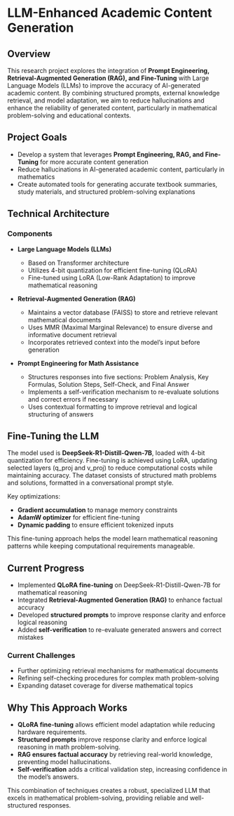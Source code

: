 # LLM-Enhanced Academic Content Generation

## Overview
This research project explores the integration of **Prompt Engineering, Retrieval-Augmented Generation (RAG), and Fine-Tuning** with Large Language Models (LLMs) to improve the accuracy of AI-generated academic content. By combining structured prompts, external knowledge retrieval, and model adaptation, we aim to reduce hallucinations and enhance the reliability of generated content, particularly in mathematical problem-solving and educational contexts.

## Project Goals
- Develop a system that leverages **Prompt Engineering, RAG, and Fine-Tuning** for more accurate content generation
- Reduce hallucinations in AI-generated academic content, particularly in mathematics
- Create automated tools for generating accurate textbook summaries, study materials, and structured problem-solving explanations

## Technical Architecture
### Components
- **Large Language Models (LLMs)**
  - Based on Transformer architecture
  - Utilizes 4-bit quantization for efficient fine-tuning (QLoRA)
  - Fine-tuned using LoRA (Low-Rank Adaptation) to improve mathematical reasoning
  
- **Retrieval-Augmented Generation (RAG)**
  - Maintains a vector database (FAISS) to store and retrieve relevant mathematical documents
  - Uses MMR (Maximal Marginal Relevance) to ensure diverse and informative document retrieval
  - Incorporates retrieved context into the model’s input before generation

- **Prompt Engineering for Math Assistance**
  - Structures responses into five sections: Problem Analysis, Key Formulas, Solution Steps, Self-Check, and Final Answer
  - Implements a self-verification mechanism to re-evaluate solutions and correct errors if necessary
  - Uses contextual formatting to improve retrieval and logical structuring of answers

## Fine-Tuning the LLM
The model used is **DeepSeek-R1-Distill-Qwen-7B**, loaded with 4-bit quantization for efficiency. Fine-tuning is achieved using LoRA, updating selected layers (q_proj and v_proj) to reduce computational costs while maintaining accuracy. The dataset consists of structured math problems and solutions, formatted in a conversational prompt style.

Key optimizations:
- **Gradient accumulation** to manage memory constraints
- **AdamW optimizer** for efficient fine-tuning
- **Dynamic padding** to ensure efficient tokenized inputs

This fine-tuning approach helps the model learn mathematical reasoning patterns while keeping computational requirements manageable.

## Current Progress
- Implemented **QLoRA fine-tuning** on DeepSeek-R1-Distill-Qwen-7B for mathematical reasoning
- Integrated **Retrieval-Augmented Generation (RAG)** to enhance factual accuracy
- Developed **structured prompts** to improve response clarity and enforce logical reasoning
- Added **self-verification** to re-evaluate generated answers and correct mistakes

### Current Challenges
- Further optimizing retrieval mechanisms for mathematical documents
- Refining self-checking procedures for complex math problem-solving
- Expanding dataset coverage for diverse mathematical topics

## Why This Approach Works
- **QLoRA fine-tuning** allows efficient model adaptation while reducing hardware requirements.
- **Structured prompts** improve response clarity and enforce logical reasoning in math problem-solving.
- **RAG ensures factual accuracy** by retrieving real-world knowledge, preventing model hallucinations.
- **Self-verification** adds a critical validation step, increasing confidence in the model’s answers.

This combination of techniques creates a robust, specialized LLM that excels in mathematical problem-solving, providing reliable and well-structured responses.

